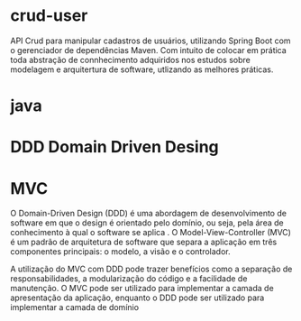 # crud-user

API Crud para manipular cadastros de usuários, utilizando Spring Boot com o gerenciador de dependências Maven.
Com intuito de colocar em prática toda abstração de connhecimento adquiridos nos estudos sobre modelagem e arquitertura de software, utlizando as melhores práticas.
# java

# DDD Domain Driven Desing

# MVC

O Domain-Driven Design (DDD) é uma abordagem de desenvolvimento de software
em que o design é orientado pelo domínio, ou seja, pela área de conhecimento à qual o software se aplica . O
Model-View-Controller (MVC) é um padrão de arquitetura de software que separa a aplicação em três componentes
principais: o modelo, a visão e o controlador.

A utilização do MVC com DDD pode trazer benefícios como a separação de responsabilidades, a modularização do código e a
facilidade de manutenção. O MVC pode ser utilizado para implementar a camada de apresentação da aplicação, enquanto o
DDD pode ser utilizado para implementar a camada de domínio